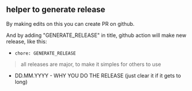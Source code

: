 ## helper to generate release

By making edits on this you can create PR on github.

And by adding "GENERATE_RELEASE" in title, github action will make new release, like this:
* `chore: GENERATE_RELEASE`

> all releases are major, to make it simples for others to use

* DD.MM.YYYY - WHY YOU DO THE RELEASE  (just clear it if it gets to long)
